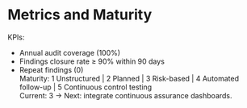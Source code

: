 # Metrics and Maturity
KPIs:
- Annual audit coverage (100%)  
- Findings closure rate ≥ 90% within 90 days  
- Repeat findings (0)  
Maturity:
1 Unstructured | 2 Planned | 3 Risk-based | 4 Automated follow-up | 5 Continuous control testing  
Current: 3 → Next: integrate continuous assurance dashboards.
